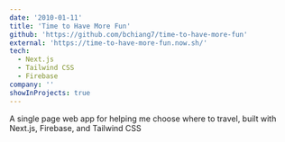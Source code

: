 ```yaml
---
date: '2010-01-11'
title: 'Time to Have More Fun'
github: 'https://github.com/bchiang7/time-to-have-more-fun'
external: 'https://time-to-have-more-fun.now.sh/'
tech:
  - Next.js
  - Tailwind CSS
  - Firebase
company: ''
showInProjects: true
---
```


A single page web app for helping me choose where to travel, built with Next.js, Firebase, and Tailwind CSS
